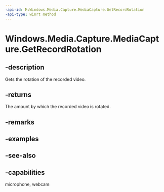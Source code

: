 ```yaml
---
-api-id: M:Windows.Media.Capture.MediaCapture.GetRecordRotation
-api-type: winrt method
---
```


<!-- Method syntax
public Windows.Media.Capture.VideoRotation GetRecordRotation()
-->

# Windows.Media.Capture.MediaCapture.GetRecordRotation

## -description
Gets the rotation of the recorded video.

## -returns
The amount by which the recorded video is rotated.

## -remarks

## -examples

## -see-also


## -capabilities
microphone, webcam
